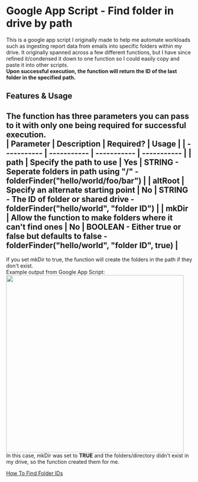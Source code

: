 # Google App Script - Find folder in drive by path
 This is a google app script I originally made to help me automate workloads such as ingesting report data from emails into specific folders within my drive. It originally spanned across a few different functions, but I have since refined it/condensed it down to one function so I could easily copy and paste it into other scripts.  
 **Upon successful execution, the function will return the ID of the last folder in the specified path.**  

## Features & Usage
The function has three parameters you can pass to it with only one being required for successful execution.  
| Parameter | Description | Required? | Usage |
| ----------- | ----------- | ----------- | ----------- |
| path | Specify the path to use | Yes | STRING - Seperate folders in path using "/" - folderFinder("hello/world/foo/bar") |
| altRoot | Specify an alternate starting point | No | STRING - The ID of folder or shared drive - folderFinder("hello/world", "folder ID") |
| mkDir | Allow the function to make folders where it can't find ones | No | BOOLEAN - Either true or false but defaults to false - folderFinder("hello/world", "folder ID", true) |  
---
  
If you set mkDir to true, the function will create the folders in the path if they don't exist.  
Example output from Google App Script:  
<img src="https://maedae.s3.us-east-005.backblazeb2.com/gdriveex1.png" style="width:30rem">  
In this case, mkDir was set to **TRUE** and the folders/directory didn't exist in my drive, so the function created them for me.

[How To Find Folder IDs](https://robindirksen.com/blog/where-do-i-get-google-drive-folder-id)